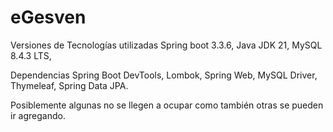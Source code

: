 # eGesven
Versiones de Tecnologías utilizadas
Spring boot 3.3.6,
Java JDK 21,
MySQL 8.4.3 LTS,

Dependencias 
Spring Boot DevTools,
Lombok,
Spring Web, 
MySQL Driver, 
Thymeleaf,
Spring Data JPA. 

Posiblemente algunas no se llegen a ocupar como también otras se pueden ir agregando.


